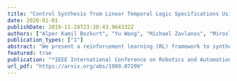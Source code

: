 ```yaml
---
title: "Control Synthesis from Linear Temporal Logic Specifications Using Model-Free Reinforcement Learning"
date: 2020-01-01
publishDate: 2019-11-28T23:30:43.964332Z
authors: ["Alper Kamil Bozkurt", "Yu Wang", "Michael Zavlanos", "Miroslav Pajic"]
publication_types: ["1"]
abstract: "We present a reinforcement learning (RL) framework to synthesize a control policy from a given linear temporal logic (LTL) specification in an unknown stochastic environment that can be modeled as a Markov Decision Process (MDP). Specifically, we learn a policy that maximizes the probability of satisfying the LTL formula without learning the transition probabilities. We introduce a novel rewarding and path-dependent discounting mechanism based on the LTL formula such that (i) an optimal policy maximizing the total discounted reward effectively maximizes the  probabilities of satisfying LTL objectives, and (ii) a model-free RL algorithm using these rewards and discount factors is guaranteed to converge to such policy. Finally, we illustrate the applicability of our RL-based synthesis approach on two motion planning case studies."
featured: true
publication: "*IEEE International Conference on Robotics and Automation (ICRA) (Under Review)*"
url_pdf: "https://arxiv.org/abs/1909.07299"
---
```


